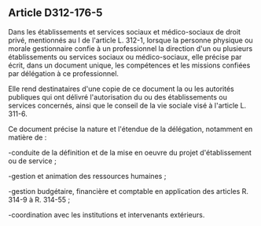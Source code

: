 ## Article D312-176-5

Dans les établissements et services sociaux et médico-sociaux de droit privé, mentionnés au I de l'article L.
312-1, lorsque la personne physique ou morale gestionnaire confie à un professionnel la direction d'un ou
plusieurs établissements ou services sociaux ou médico-sociaux, elle précise par écrit, dans un document
unique, les compétences et les missions confiées par délégation à ce professionnel.

Elle rend destinataires d'une copie de ce document la ou les autorités publiques qui ont délivré l'autorisation
du ou des établissements ou services concernés, ainsi que le conseil de la vie sociale visé à l'article L. 311-6.

Ce document précise la nature et l'étendue de la délégation, notamment en matière de :

-conduite de la définition et de la mise en oeuvre du projet d'établissement ou de service ;

-gestion et animation des ressources humaines ;

-gestion budgétaire, financière et comptable en application des articles R. 314-9 à R. 314-55 ;

-coordination avec les institutions et intervenants extérieurs.

